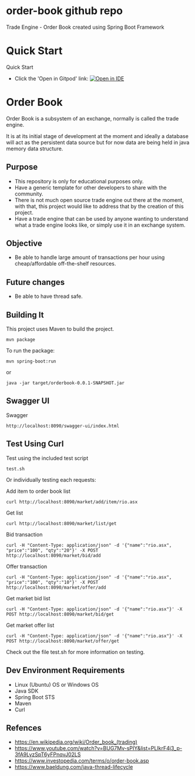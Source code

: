 # order-book github repo
Trade Engine - Order Book created using Spring Boot Framework

# Quick Start
Quick Start

- Click the 'Open in Gitpod' link: [![Open in IDE](https://gitpod.io/button/open-in-gitpod.svg)](https://gitpod.io/#https://github.com/GivaDogaBone/order-book.git)

# Order Book
Order Book is a subsystem of an exchange, normally is called the trade engine.

It is at its initial stage of development at the moment and ideally a database will act as the persistent data source but for now data are being held in java memory data structure.

## Purpose

- This repository is only for educational purposes only.
- Have a generic template for other developers to share with the community.
- There is not much open source trade engine out there at the moment, with that, this project would like to address that by the creation of this project.
- Have a trade engine that can be used by anyone wanting to understand what a trade engine looks like, or simply use it in an exchange system.

## Objective

- Be able to handle large amount of transactions per hour using cheap/affordable off-the-shelf resources.

## Future changes

- Be able to have thread safe.

## Building It

This project uses Maven to build the project.

```
mvn package
```

To run the package:

```
mvn spring-boot:run
```

or

```
java -jar target/orderbook-0.0.1-SNAPSHOT.jar
```

## Swagger UI

Swagger
```
http://localhost:8090/swagger-ui/index.html
```

## Test Using Curl

Test using the included test script 
```
test.sh
```

Or individually testing each requests:

Add item to order book list
```
curl http://localhost:8090/market/add/item/rio.asx
```

Get list
```
curl http://localhost:8090/market/list/get
```

Bid transaction
```
curl -H "Content-Type: application/json" -d '{"name":"rio.asx", "price":"100", "qty":"20"}' -X POST http://localhost:8090/market/bid/add
```

Offer transaction
```
curl -H "Content-Type: application/json" -d '{"name":"rio.asx", "price":"100", "qty":"10"}' -X POST http://localhost:8090/market/offer/add
```


Get market bid list
```
curl -H "Content-Type: application/json" -d '{"name":"rio.asx"}' -X POST http://localhost:8090/market/bid/get
```

Get market offer list
```
curl -H "Content-Type: application/json" -d '{"name":"rio.asx"}' -X POST http://localhost:8090/market/offer/get
```

Check out the file test.sh for more information on testing.

## Dev Environment Requirements

- Linux (Ubuntu) OS or Windows OS 
- Java SDK
- Spring Boot STS
- Maven
- Curl



## Refences

- https://en.wikipedia.org/wiki/Order_book_(trading)
- https://www.youtube.com/watch?v=BUG7Mv-sPIY&list=PLIkrF4j3_p-3fA9LyzSpT6yFPnqvJ02LS
- https://www.investopedia.com/terms/o/order-book.asp
- https://www.baeldung.com/java-thread-lifecycle
